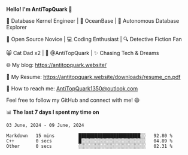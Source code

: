 
**Hello! I'm AntiTopQuark 👋**

🔧 Database Kernel Engineer | 🌊 OceanBase | 🤖 Autonomous Database Explorer

🌱 Open Source Novice | 💻 Coding Enthusiast | 🔍 Detective Fiction Fan

😸 Cat Dad x2 | 🎉 @AntiTopQuark | ✨ Chasing Tech & Dreams

🌐 My blog: https://antitopquark.website/

📄 My Resume: https://antitopquark.website/downloads/resume_cn.pdf

📧 How to reach me: AntiTopQuark1350@outlook.com

Feel free to follow my GitHub and connect with me! 😄

📊 **The last 7 days I spent my time on** 

<!--START_SECTION:waka-->
```text
03 June, 2024 - 09 June, 2024

Markdown   15 mins         ███████████████████████░░   92.80 % 
C++        0 secs          █░░░░░░░░░░░░░░░░░░░░░░░░   04.89 % 
Other      0 secs          ░░░░░░░░░░░░░░░░░░░░░░░░░   02.31 %
```
<!--END_SECTION:waka-->


